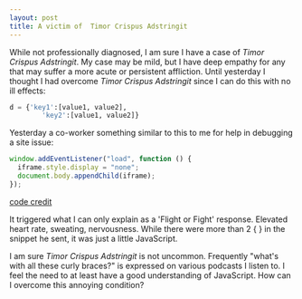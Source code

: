 ```yaml
---
layout: post
title: A victim of  Timor Crispus Adstringit
---
```


While not professionally diagnosed, I am sure I have a case of _Timor Crispus Adstringit_. My case may be mild, but I have deep empathy for any that may suffer a more acute or persistent affliction. Until yesterday I thought I had overcome _Timor Crispus Adstringit_ since I can do this with no ill effects:
``` python
d = {'key1':[value1, value2],
        'key2':[value1, value2]}
```

Yesterday a co-worker something similar to this to me for help in debugging a site issue:
``` javascript
window.addEventListener("load", function () {
  iframe.style.display = "none";
  document.body.appendChild(iframe);
});
```
[code credit](https://developer.mozilla.org/en-US/docs/Learn/HTML/Forms/Sending_forms_through_JavaScript 'Mozilla.org - Sending Forms through JavaScript')

It triggered what I can only explain as a 'Flight or Fight' response. Elevated heart rate, sweating, nervousness. While there were more than  2 \{ \} in the snippet he sent, it was just a little JavaScript. 

I am sure _Timor Crispus Adstringit_ is not uncommon. Frequently "what's with all these curly braces?" is expressed on various podcasts I listen to. I feel the need to at least have a good understanding of JavaScript. How can I overcome this annoying condition?

